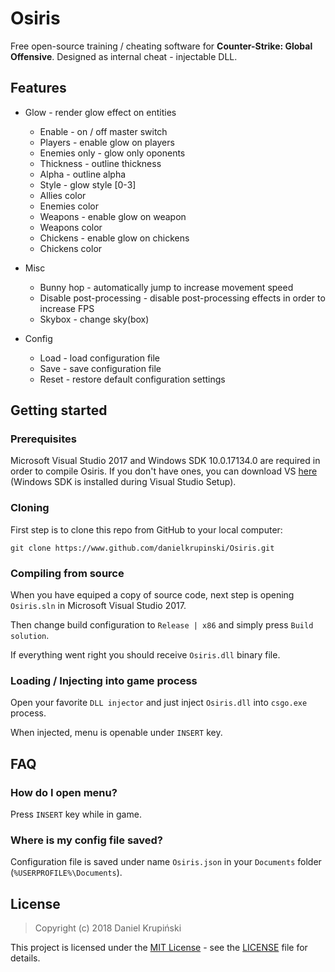 # Osiris

Free open-source training / cheating software for **Counter-Strike: Global Offensive**. Designed as internal cheat - injectable DLL.

## Features

* Glow - render glow effect on entities
    * Enable - on / off master switch
    * Players - enable glow on players
    * Enemies only - glow only oponents
    * Thickness - outline thickness
    * Alpha - outline alpha
    * Style - glow style [0-3]
    * Allies color
    * Enemies color
    * Weapons - enable glow on weapon
    * Weapons color
    * Chickens - enable glow on chickens
    * Chickens color

* Misc
    * Bunny hop - automatically jump to increase movement speed
    * Disable post-processing - disable post-processing effects in order to increase FPS
    * Skybox - change sky(box)

* Config
    * Load - load configuration file
    * Save - save configuration file
    * Reset - restore default configuration settings

## Getting started

### Prerequisites
Microsoft Visual Studio 2017 and Windows SDK 10.0.17134.0 are required in order to compile Osiris. If you don't have ones, you can download VS [here](https://visualstudio.microsoft.com/) (Windows SDK is installed during Visual Studio Setup).

### Cloning
First step is to clone this repo from GitHub to your local computer:
```
git clone https://www.github.com/danielkrupinski/Osiris.git
```

### Compiling from source

When you have equiped a copy of source code, next step is opening `Osiris.sln` in Microsoft Visual Studio 2017.

Then change build configuration to `Release | x86` and simply press `Build solution`.

If everything went right you should receive `Osiris.dll`  binary file.

### Loading / Injecting into game process

Open your favorite `DLL injector` and just inject `Osiris.dll` into `csgo.exe` process.

When injected, menu is openable under `INSERT` key.

## FAQ

### How do I open menu?
Press `INSERT` key while in game.

### Where is my config file saved?
Configuration file is saved under name `Osiris.json` in your `Documents` folder (`%USERPROFILE%\Documents`).

## License

> Copyright (c) 2018 Daniel Krupiński

This project is licensed under the [MIT License](https://opensource.org/licenses/mit-license.php) - see the [LICENSE](LICENSE) file for details.
